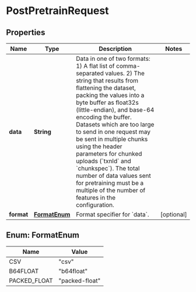 

# PostPretrainRequest


## Properties

| Name | Type | Description | Notes |
|------------ | ------------- | ------------- | -------------|
|**data** | **String** | Data in one of two formats: 1) A flat list of comma-separated values. 2) The string that results from flattening the dataset, packing the values into a byte buffer as float32s (little-endian), and base-64 encoding the buffer.  Datasets which are too large to send in one request may be sent in multiple chunks using the header parameters for chunked uploads (&#x60;txnId&#x60; and &#x60;chunkspec&#x60;).  The total number of data values sent for pretraining must be a multiple of the number of features in the configuration. |  |
|**format** | [**FormatEnum**](#FormatEnum) | Format specifier for &#x60;data&#x60;. |  [optional] |



## Enum: FormatEnum

| Name | Value |
|---- | -----|
| CSV | &quot;csv&quot; |
| B64FLOAT | &quot;b64float&quot; |
| PACKED_FLOAT | &quot;packed-float&quot; |



